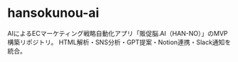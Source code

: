 # hansokunou-ai
AIによるECマーケティング戦略自動化アプリ「販促脳.AI（HAN-NO）」のMVP構築リポジトリ。 HTML解析・SNS分析・GPT提案・Notion連携・Slack通知を統合。
